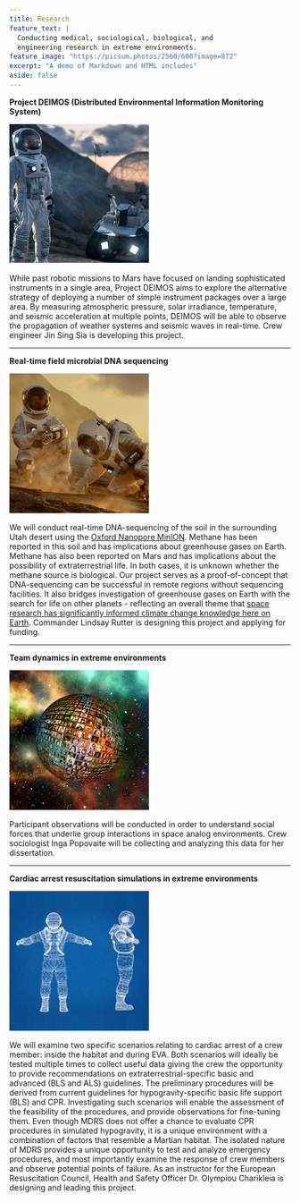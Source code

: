 ```yaml
---
title: Research
feature_text: |
  Conducting medical, sociological, biological, and  
  engineering research in extreme environments.
feature_image: "https://picsum.photos/2560/600?image=872"
excerpt: "A demo of Markdown and HTML includes"
aside: false
---
```


**Project DEIMOS (Distributed Environmental Information Monitoring System)**  

![](picDeimos.png)  

While past robotic missions to Mars have focused on landing sophisticated instruments in a single area, Project DEIMOS aims to explore the alternative strategy of deploying a number of simple instrument packages over a large area. By measuring atmospheric pressure, solar irradiance, temperature, and seismic acceleration at multiple points, DEIMOS will be able to observe the propagation of weather systems and seismic waves in real-time. Crew engineer Jin Sing Sia is developing this project.

---
**Real-time field microbial DNA sequencing**  

![](picSoil.png)  

We will conduct real-time DNA-sequencing of the soil in the surrounding Utah desert using the [Oxford Nanopore MinION](https://nanoporetech.com/products/minion#). Methane has been reported in this soil and has implications about greenhouse gases on Earth. Methane has also been reported on Mars and has implications about the possibility of extraterrestrial life. In both cases, it is unknown whether the methane source is biological. Our project serves as a proof-of-concept that DNA-sequencing can be successful in remote regions without sequencing facilities. It also bridges investigation of greenhouse gases on Earth with the search for life on other planets - reflecting an overall theme that [space research has significantly informed climate change knowledge here on Earth](https://testmdrs.github.io/blog/2019/11/07/post/). Commander Lindsay Rutter is designing this project and applying for funding. 

---
**Team dynamics in extreme environments**  

![](picSocial.png)  

Participant observations will be conducted in order to understand social forces that underlie group interactions in space analog environments. Crew sociologist Inga Popovaite will be collecting and analyzing this data for her dissertation. 

---
**Cardiac arrest resuscitation simulations in extreme environments**  

![](picCardio.png)  

We will examine two specific scenarios relating to cardiac arrest of a crew member: inside the habitat and during EVA. Both scenarios will ideally be tested multiple times to collect useful data giving the crew the opportunity to provide recommendations on extraterrestrial-specific basic and advanced (BLS and ALS) guidelines. The preliminary procedures will be derived from current guidelines for hypogravity-specific basic life support (BLS) and CPR. Investigating such scenarios will enable the assessment of the feasibility of the procedures, and provide observations for fine-tuning them. Even though MDRS does not offer a chance to evaluate CPR procedures in simulated hypogravity, it is a unique environment with a combination of factors that resemble a Martian habitat. The isolated nature of MDRS provides a unique opportunity to test and analyze emergency procedures, and most importantly examine the response of crew members and observe potential points of failure. As an instructor for the European Resuscitation Council, Health and Safety Officer Dr. Olympiou Charikleia is designing and leading this project.
